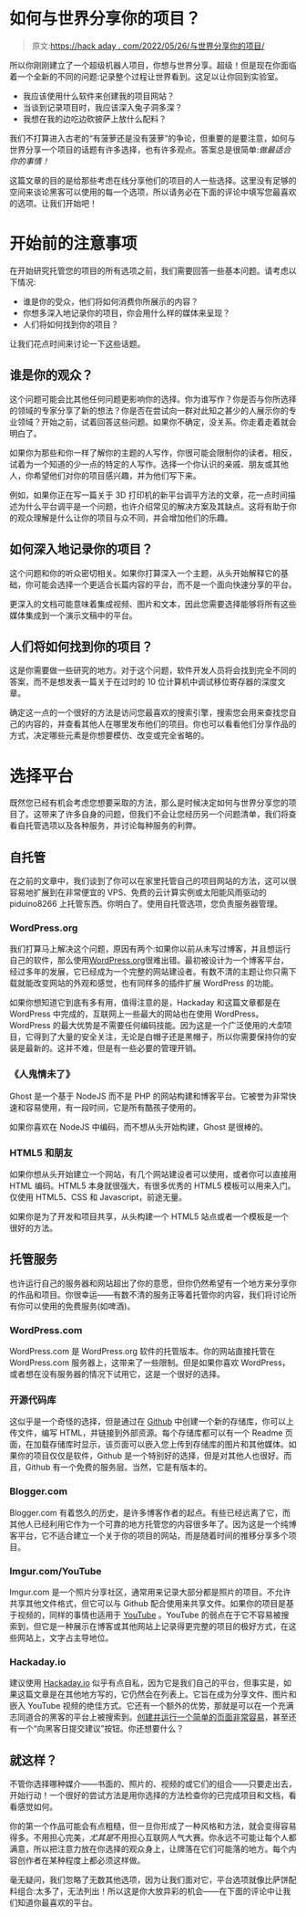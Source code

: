 # 如何与世界分享你的项目？

> 原文:[https://hack aday . com/2022/05/26/与世界分享你的项目/](https://hackaday.com/2022/05/26/sharing-your-projects-with-the-world-how/)

所以你刚刚建立了一个超级机器人项目，你想与世界分享。超级！但是现在你面临着一个全新的不同的问题:记录整个过程让世界看到。这足以让你回到实验室。

*   我应该使用什么软件来创建我的项目网站？
*   当谈到记录项目时，我应该深入兔子洞多深？
*   我想在我的边吃边砍披萨上放什么配料？

我们不打算进入古老的“有菠萝还是没有菠萝”的争论，但重要的是要注意，如何与世界分享一个项目的话题有许多选择，也有许多观点。答案总是很简单:*做最适合你的事情！*

这篇文章的目的是给那些考虑在线分享他们的项目的人一些选择。这里没有足够的空间来谈论黑客可以使用的每一个选项，所以请务必在下面的评论中填写您最喜欢的选项。让我们开始吧！

# 开始前的注意事项

在开始研究托管您的项目的所有选项之前，我们需要回答一些基本问题。请考虑以下情况:

*   谁是你的受众，他们将如何消费你所展示的内容？
*   你想多深入地记录你的项目，你会用什么样的媒体来呈现？
*   人们将如何找到你的项目？

让我们花点时间来讨论一下这些话题。

## 谁是你的观众？

这个问题可能会比其他任何问题更影响你的选择。你为谁写作？你是否与你所选择的领域的专家分享了新的想法？你是否在尝试向一群对此知之甚少的人展示你的专业领域？开始之前，试着回答这些问题。如果你不确定，没关系。你走着走着就会明白了。

如果你为那些和你一样了解你的主题的人写作，你很可能会限制你的读者。相反，试着为一个知道的少一点的特定的人写作。选择一个你认识的亲戚、朋友或其他人，你希望他们对你的项目感兴趣，并为他们写下来。

例如，如果你正在写一篇关于 3D 打印机的新平台调平方法的文章，花一点时间描述为什么平台调平是一个问题，也许介绍常见的解决方案及其缺点。这将有助于你的观众理解是什么让你的项目与众不同，并会增加他们的乐趣。

## 如何深入地记录你的项目？

这个问题和你的听众密切相关。如果你打算深入一个主题，从头开始解释它的基础，你可能会选择一个更适合长篇内容的平台，而不是一个面向快速分享的平台。

更深入的文档可能意味着集成视频、图片和文本，因此您需要选择能够将所有这些媒体集成到一个演示文稿中的平台。

## 人们将如何找到你的项目？

这是你需要做一些研究的地方。对于这个问题，软件开发人员将会找到完全不同的答案，而不是想发表一篇关于在过时的 10 位计算机中调试移位寄存器的深度文章。

确定这一点的一个很好的方法是访问您最喜欢的搜索引擎，搜索您会用来查找您自己的内容的，并查看其他人在哪里发布他们的项目。你也可以看看他们分享作品的方式，决定哪些元素是你想要模仿、改变或完全省略的。

# 选择平台

既然您已经有机会考虑您想要采取的方法，那么是时候决定如何与世界分享您的项目了。这带来了许多自身的问题，但我们不会让您经历另一个问题清单，我们将查看自托管选项以及各种服务，并讨论每种服务的利弊。

## 自托管

在之前的文章中，我们谈到了你可以在家里托管自己的项目网站的方法，这可以很容易地扩展到在非常便宜的 VPS、免费的云计算实例或太阳能风雨驱动的 piduino8266 上托管东西。你明白了。使用自托管选项，您负责服务器管理。

### WordPress.org

我们打算马上解决这个问题，原因有两个:如果你以前从未写过博客，并且想运行自己的软件，那么使用[WordPress.org](https://wordpress.org/)很难出错。最初被设计为一个博客平台，经过多年的发展，它已经成为一个完整的网站建设者。有数不清的主题让你只需下载就能改变网站的外观和感觉，也有同样多的插件扩展 WordPress 的功能。

如果你想知道它到底有多有用，值得注意的是，Hackaday 和这篇文章都是在 WordPress 中完成的，互联网上一些最大的网站也在使用 WordPress。WordPress 的最大优势是不需要任何编码技能。因为这是一个广泛使用的*大型*项目，它得到了大量的安全关注，无论是白帽子还是黑帽子，所以你需要保持你的安装是最新的。这并不难，但是有一些必要的管理开销。

### 《人鬼情未了》

Ghost 是一个基于 NodeJS 而不是 PHP 的网站构建和博客平台。它被誉为非常快速和容易使用，有一段时间，它是所有酷孩子使用的。

如果你喜欢在 NodeJS 中编码，而不想从头开始构建，Ghost 是很棒的。

### HTML5 和朋友

如果你想从头开始建立一个网站，有几个网站建设者可以使用，或者你可以直接用 HTML 编码。HTML5 本身就很强大，有很多优秀的 HTML5 模板可以用来入门。仅使用 HTML5、CSS 和 Javascript，前途无量。

如果你是为了开发和项目共享，从头构建一个 HTML5 站点或者一个模板是一个很好的方法。

## 托管服务

也许运行自己的服务器和网站超出了你的意愿，但你仍然希望有一个地方来分享你的作品和项目。你很幸运——有数不清的服务正等着托管你的内容，我们将讨论所有你可以使用的免费服务(如啤酒)。

### WordPress.com

WordPress.com 是 WordPress.org 软件的托管版本。你的网站直接托管在 WordPress.com 服务器上，这带来了一些限制。但是如果你喜欢 WordPress，或者想在没有服务器的情况下试用它，这是一个很好的选择。

### 开源代码库

这似乎是一个奇怪的选择，但是通过在 [Github](https://github.com/) 中创建一个新的存储库，你可以上传文件，编写 HTML，并链接到外部资源。每个存储库都可以有一个 Readme 页面，在加载存储库时显示，该页面可以嵌入您上传到存储库的图片和其他媒体。如果你的项目仅仅是软件，Github 是一个特别好的选择，但是对其他人也很好。而且，Github 有一个免费的服务层。当然，它是有版本的。

### Blogger.com

Blogger.com 有着悠久的历史，是许多博客作者的起点。有些已经远离了它，而其他人已经利用它作为一个可靠的地方托管您的内容很多年了。因为这是一个纯博客平台，它不适合建立一个关于你的项目的网站，而是随着时间的推移分享多个项目。

### Imgur.com/YouTube

Imgur.com 是一个照片分享社区，通常用来记录大部分都是照片的项目。不允许共享其他文件格式，但它可以与 Github 配合使用来共享文件。如果你的项目是基于视频的，同样的事情也适用于 [YouTube](https://www.youtube.com/) 。YouTube 的弱点在于它不容易被搜索到，但它是一种展示在博客或其他网站上记录得更完整的项目的极好方式，在这些网站上，文字占主导地位。

### Hackaday.io

建议使用 [Hackaday.io](https://hackaday.io/) 似乎有点自私，因为它是我们自己的平台，但事实是，如果这篇文章是在其他地方写的，它仍然会在列表上。它旨在成为分享文件、图片和嵌入 YouTube 视频的绝佳方式。它还有一个额外的优势，那就是可以在一个充满志同道合的黑客的平台上被搜索到。[创建并运行一个简单的页面非常容易](https://hackaday.io/project/46-hackadayio-project/log/460-everything-101)，甚至还有一个“向黑客日提交建议”按钮。你还想要什么？

## 就这样？

不管你选择哪种媒介——书面的、照片的、视频的或它们的组合——只要走出去，开始行动！一个很好的尝试方法是用你选择的方法检查你的已完成项目和文档，看看感觉如何。

你的第一个作品可能会有点粗糙，但一旦你形成了一种风格和方法，就会变得容易得多。不用担心完美，*尤其是*不用担心互联网人气大赛。你永远不可能让每个人都满意，所以把注意力放在你选择的观众身上，让牌落在它们可能落的地方。每个内容创作者在某种程度上都必须这样做。

毫无疑问，我们忽略了无数其他选项，因为让我们面对它，平台选项就像比萨饼配料组合:太多了，无法列出！所以这是你大放异彩的机会——在下面的评论中让我们知道你最喜欢的平台。